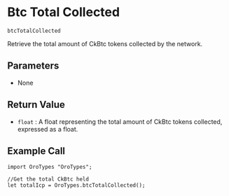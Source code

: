 # Btc Total Collected

`btcTotalCollected`

Retrieve the total amount of CkBtc tokens collected by the network.

## Parameters

- None

## Return Value

- `float` : A float representing the total amount of CkBtc tokens collected, expressed as a float.

## Example Call

```
import OroTypes "OroTypes";

//Get the total CkBtc held
let totalIcp = OroTypes.btcTotalCollected();
```

&nbsp;